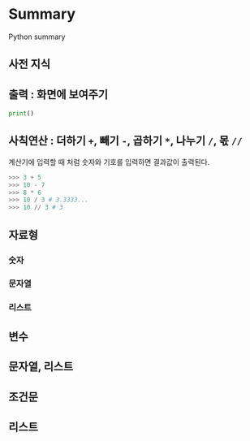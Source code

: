 # Summary
Python summary

## 사전 지식

## 출력 : 화면에 보여주기
```python
print()
```

## 사칙연산 : 더하기 `+`, 빼기 `-`, 곱하기 `*`, 나누기 `/`, 몫 `//`
계산기에 입력할 때 처럼 숫자와 기호를 입력하면 결과값이 출력된다.   
```python
>>> 3 + 5
>>> 10 - 7
>>> 8 * 6
>>> 10 / 3 # 3.3333...
>>> 10 // 3 # 3
```

## 자료형
### 숫자
### 문자열
### 리스트

## 변수

## 문자열, 리스트

## 조건문

## 리스트



